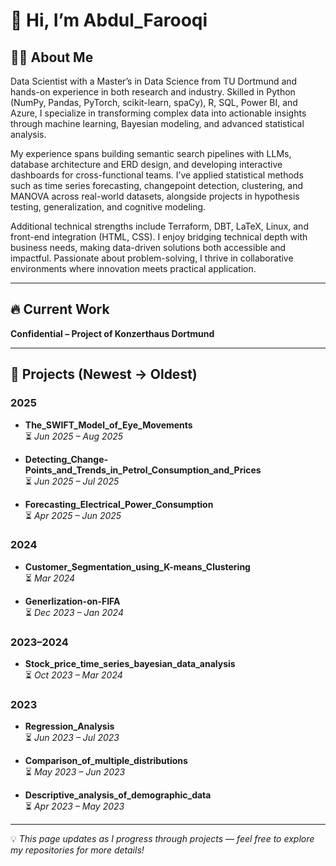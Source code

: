 # 👋 Hi, I’m Abdul_Farooqi  

## 👨‍💻 About Me  
Data Scientist with a Master’s in Data Science from TU Dortmund and hands-on experience in both research and industry. Skilled in Python (NumPy, Pandas, PyTorch, scikit-learn, spaCy), R, SQL, Power BI, and Azure, I specialize in transforming complex data into actionable insights through machine learning, Bayesian modeling, and advanced statistical analysis.  

My experience spans building semantic search pipelines with LLMs, database architecture and ERD design, and developing interactive dashboards for cross-functional teams. I’ve applied statistical methods such as time series forecasting, changepoint detection, clustering, and MANOVA across real-world datasets, alongside projects in hypothesis testing, generalization, and cognitive modeling.  

Additional technical strengths include Terraform, DBT, LaTeX, Linux, and front-end integration (HTML, CSS). I enjoy bridging technical depth with business needs, making data-driven solutions both accessible and impactful. Passionate about problem-solving, I thrive in collaborative environments where innovation meets practical application.  

---

## 🔥 Current Work  
**Confidential – Project of Konzerthaus Dortmund**  

---

## 📂 Projects (Newest → Oldest)

### 2025  
- **The_SWIFT_Model_of_Eye_Movements**  
  ⏳ *Jun 2025 – Aug 2025*  

- **Detecting_Change-Points_and_Trends_in_Petrol_Consumption_and_Prices**  
  ⏳ *Jun 2025 – Jul 2025*  

- **Forecasting_Electrical_Power_Consumption**  
  ⏳ *Apr 2025 – Jun 2025*  

### 2024  
- **Customer_Segmentation_using_K-means_Clustering**  
  ⏳ *Mar 2024*  

- **Generlization-on-FIFA**  
  ⏳ *Dec 2023 – Jan 2024*  

### 2023–2024  
- **Stock_price_time_series_bayesian_data_analysis**  
  ⏳ *Oct 2023 – Mar 2024*  

### 2023  
- **Regression_Analysis**  
  ⏳ *Jun 2023 – Jul 2023*  

- **Comparison_of_multiple_distributions**  
  ⏳ *May 2023 – Jun 2023*  

- **Descriptive_analysis_of_demographic_data**  
  ⏳ *Apr 2023 – May 2023*  

---

💡 *This page updates as I progress through projects — feel free to explore my repositories for more details!*  
